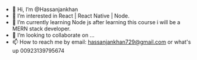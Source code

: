 - 👋 Hi, I’m @Hassanjankhan
- 👀 I’m interested in React | React Native | Node.
- 🌱 I’m currently learning Node js after learning this course i will be a MERN stack developer.
- 💞️ I’m looking to collaborate on ...
- 📫 How to reach me by email: hassanjankhan729@gmail.com or what's up 00923139795674

<!---
Hassanjankhan/Hassanjankhan is a ✨ special ✨ repository because its `README.md` (this file) appears on your GitHub profile.
You can click the Preview link to take a look at your changes.
--->
